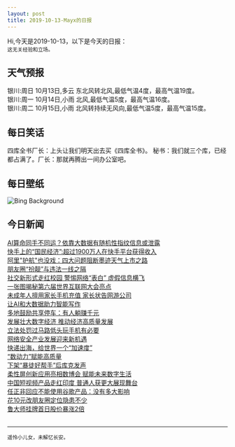 ```yaml
---
layout: post
title: 2019-10-13-Mayx的日报
---
```


Hi,今天是2019-10-13，以下是今天的日报：<br><small>
这无关经验和立场。</small><!--more-->
## 天气预报
银川:周日 10月13日,多云 东北风转北风,最低气温4度，最高气温19度。<br>银川:周一 10月14日,小雨 北风,最低气温5度，最高气温16度。<br>银川:周二 10月15日,小雨 北风转持续无风向,最低气温5度，最高气温15度。
## 每日笑话
四库全书厂长：上头让我们明天出去买《四库全书》。 秘书：我们就三个库，已经都占满了。厂长：那就再腾出一间办公室吧。
## 每日壁纸
![Bing Background](https://cn.bing.com/th?id=OHR.BarcolanaTrieste_EN-US0019708753_1920x1080.jpg&rf=LaDigue_1920x1080.jpg&pid=hp "Boats massing for the Barcolana regatta in the Gulf of Trieste, Italy (© Ababsolutum/E+/Getty Images)")
## 今日新闻

[AI算命同手不同运？依靠大数据有随机性指纹信息或泄露](http://it.people.com.cn/n1/2019/1013/c1009-31397292.html)   
[快手上的“国民经济”:超过1900万人在快手平台获得收入](http://it.people.com.cn/n1/2019/1012/c1009-31396679.html)   
[阿里"护航"也没戏：四大问题阻断墨迹天气上市之路](http://it.people.com.cn/n1/2019/1012/c1009-31395959.html)   
[朋友圈“扮靓”与违法一线之隔](http://it.people.com.cn/n1/2019/1012/c1009-31395760.html)   
[社交新形式走红校园 警惕网络“表白” 虚假信息横飞](http://it.people.com.cn/n1/2019/1012/c1009-31395807.html)   
[一张图揭秘第六届世界互联网大会亮点](http://it.people.com.cn/n1/2019/1012/c1009-31395712.html)   
[未成年人擅用家长手机充值 家长状告网游公司](http://it.people.com.cn/n1/2019/1012/c1009-31395733.html)   
[让AI和大数据助力智能写作](http://it.people.com.cn/n1/2019/1012/c1009-31395731.html)   
[多地鼓励共享停车：有人躺赚千元](http://it.people.com.cn/n1/2019/1012/c1009-31395730.html)   
[发展壮大数字经济 推动经济高质量发展](http://it.people.com.cn/n1/2019/1012/c1009-31395422.html)   
[立法处罚过马路低头玩手机有必要](http://it.people.com.cn/n1/2019/1012/c1009-31395457.html)   
[网络安全产业发展迎来新机遇](http://it.people.com.cn/n1/2019/1012/c1009-31395555.html)   
[快递出海，给世界一个“加速度”](http://it.people.com.cn/n1/2019/1012/c1009-31395556.html)   
[“数动力”赋能高质量](http://it.people.com.cn/n1/2019/1012/c1009-31395332.html)   
[下架“暴徒好帮手”后库克发声](http://it.people.com.cn/n1/2019/1012/c1009-31395346.html)   
[柔性屏创新应用亮相数博会 赋能未来数字生活](http://it.people.com.cn/n1/2019/1011/c1009-31395049.html)   
[中国短视频产品走红印度 普通人获更大展现舞台](http://it.people.com.cn/n1/2019/1011/c1009-31395043.html)   
[任正非回应不能使用谷歌产品：没有多大影响](http://it.people.com.cn/n1/2019/1011/c1009-31393451.html)   
[花10元改朋友圈定位隐患不少](http://it.people.com.cn/n1/2019/1011/c1009-31393117.html)   
[鲁大师挂牌首日股价暴涨2倍](http://it.people.com.cn/n1/2019/1011/c1009-31393156.html)   
<br />

***

<small>遥怜小儿女，未解忆长安。</small>
